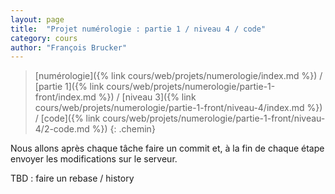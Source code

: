 ```yaml
---
layout: page
title:  "Projet numérologie : partie 1 / niveau 4 / code"
category: cours
author: "François Brucker"
---
```


> [numérologie]({% link cours/web/projets/numerologie/index.md %}) / [partie 1]({% link cours/web/projets/numerologie/partie-1-front/index.md %}) / [niveau 3]({% link cours/web/projets/numerologie/partie-1-front/niveau-4/index.md %}) / [code]({% link cours/web/projets/numerologie/partie-1-front/niveau-4/2-code.md %})
{: .chemin}

Nous allons après chaque tâche faire un commit et, à la fin de chaque étape envoyer les modifications sur le serveur.


TBD : faire un rebase / history
